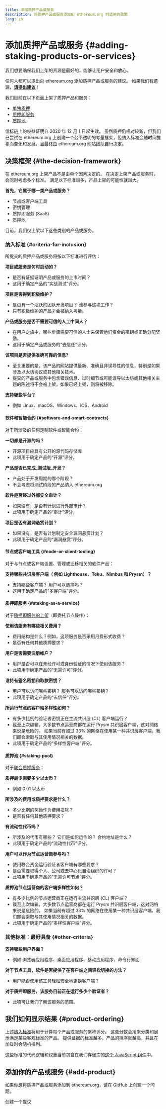 ```yaml
---
title: 添加质押产品或服务
description: 将质押产品或服务添加到 ethereum.org 时适用的政策
lang: zh
---
```


# 添加质押产品或服务 {#adding-staking-products-or-services}

我们想要确保我们上架的资源是最好的，能够让用户安全和放心。

任何人都可以提出向 ethereum.org 添加质押产品或服务的建议。 如果我们有遗漏，**[请提出建议](https://github.com/ethereum/ethereum-org-website/issues/new?assignees=&labels=feature+%3Asparkles%3A%2Ccontent+%3Afountain_pen%3A&template=suggest_staking_product.yaml)！**

我们目前在以下页面上架了质押产品和服务：

- [单独质押](/staking/solo/)
- [质押即服务](/staking/saas/)
- [质押池](/staking/pools/)

信标链上的权益证明自 2020 年 12 月 1 日起生效。 虽然质押仍相对较新，但我们已尝试在 ethereum.org 上创建一个公平透明的考量框架，但纳入标准会随时间推移而变化和发展，且最终由 ethereum.org 网站团队自行决定。

## 决策框架 {#the-decision-framework}

在 ethereum.org 上架产品不是由单个因素决定的。 在决定上架产品或服务时，会同时考虑多个标准。 满足以下标准越多，产品上架的可能性就越大。

**首先，它属于哪一类产品或服务？**

- 节点或客户端工具
- 密钥管理
- 质押即服务 (SaaS)
- 质押池

目前，我们仅上架以下这些类别的产品或服务。

### 纳入标准 {#criteria-for-inclusion}

所提交的质押产品或服务将按以下标准进行评估：

**项目或服务是何时启动的？**

- 是否有证据证明产品或服务的上市时间？
- 这用于确定产品的“实战测试”评分。

**项目是否得到积极维护？**

- 是否有一个活跃的团队开发项目？ 谁参与这项工作？
- 只有积极维护的产品才会被纳入考量。

**产品或服务是否不需要可信的人工中间人？**

- 在用户之旅中，哪些步骤需要可信的人士来保管他们资金的密钥或正确分配奖励。
- 这用于确定产品或服务的“去信任”评分。

**该项目是否提供准确可靠的信息?**

- 至关重要的是，该产品的网站提供最新、准确且非误导性的信息，特别是如果涉及以太坊协议或其他相关技术。
- 提交的产品或服务中包含错误信息、过时细节或可能误导以太坊或其他相关主题的陈述将不会被上架，如果已经上架，则将被移除。

**支持哪些平台？**

- 例如 Linux、macOS、Windows、iOS、Android

#### 软件和智能合约 {#software-and-smart-contracts}

对于所涉及的任何定制软件或智能合约：

**一切都是开源的吗？**

- 开源项目应具有公开的源代码存储库
- 此项用于确定产品的“开源”评分。

**产品是否已完成_测试版_开发？**

- 产品处于开发周期的哪个阶段？
- 不会考虑将测试阶段的产品纳入 ethereum.org

**软件是否经过外部安全审计？**

- 如果没有，是否有计划进行外部审计？
- 此项用于确定产品的“审计”评分。

**项目是否有漏洞悬赏计划？**

- 如果没有，是否有计划制定安全漏洞悬赏计划？
- 此项用于确定产品的“漏洞悬赏”评分。

#### 节点或客户端工具 {#node-or-client-tooling}

对于与节点或客户端设置、管理或迁移相关的软件产品：

**支持哪些共识层客户端（ 例如 Lighthouse、Teku、Nimbus 和 Prysm）？**

- 支持哪些客户端？ 用户可以选择吗？
- 这用于确定产品的“多客户端”评分。

#### 质押即服务 {#staking-as-a-service}

对于[质押即服务的上架](/staking/saas/)（即委托节点操作）：

**使用该服务有哪些相关费用？**

- 费用结构是什么？例如，这项服务是否采用月费形式收费？
- 是否有任何其他质押要求？

**用户是否需要注册帐户？**

- 用户是否可以在未经许可或身份验证的情况下使用该服务？
- 此项用于确定产品的“无需许可”评分。

**谁持有签名密钥和取款密钥？**

- 用户可以访问哪些密钥？ 服务可以访问哪些密钥？
- 此项用于确定产品的“去信任”评分。

**所运行节点的客户端多样性如何？**

- 有多少比例的验证者密钥正在主流共识层 (CL) 客户端运行？
- 截至上次编辑，大多数节点运营商都在运行 Prysm 共识层客户端，这对网络来说是危险的。 如果当前有超过 33% 的网络在使用某一种共识层客户端，我们即会索取与其使用情况相关的数据。
- 此项用于确定产品的“多样性客户端”评分。

#### 质押池 {#staking-pool}

对于[联合质押服务](/staking/pools/)：

**质押最少需要多少以太币？**

- 例如 0.01 以太币

**所涉及的费用或质押要求是什么？**

- 多少比例的奖励作为费用扣除？
- 是否有任何其他质押要求？

**有流动性代币吗？**

- 所涉及的代币有哪些？ 它们是如何运作的？ 合约地址是什么？
- 此项用于确定产品的“流动性代币”评分。

**用户可以作为节点运营商参与吗？**

- 使用联合资金运行验证者客户端有哪些要求？
- 是否需要取得个人、公司或去中心化自治组织的许可？
- 此项用于确定产品的“无需许可节点”评分。

**质押池节点运营商的客户端多样性如何？**

- 有多少比例的节点运营商正在运行主流共识层 (CL) 客户端？
- 截至上次编辑，大多数节点运营商都在运行 Prysm 共识层客户端，这对网络来说是危险的。 如果当前有超过 33% 的网络在使用某一种共识层客户端，我们即会索取与其使用情况相关的数据。
- 此项用于确定产品的“多样性客户端”评分。

### 其他标准：最好具备 {#other-criteria}

**支持哪些用户界面？**

- 例如 浏览器应用程序、桌面应用程序、移动应用程序、命令行界面

**对于节点工具，软件是否提供了在客户端之间轻松切换的方法？**

- 用户能否使用该工具轻松安全地更换客户端？

**对于质押即服务，该服务目前正在运行多少个验证者？**

- 此项可让我们了解该服务的范围。

## 我们如何显示结果 {#product-ordering}

上述[纳入标准](#criteria-for-inclusion)将用于计算每个产品或服务的累积评分。 这些分数会用来分类和展示满足某些客观标准的产品。 提供证据的标准越多，产品的排序就越高，并且在加载时会随机排列。

这些标准的代码逻辑和权重当前包含在我们存储库的[这个 JavaScript 组件](https://github.com/ethereum/ethereum-org-website/blob/dev/src/components/Staking/StakingProductsCardGrid.js#L350)中。

## 添加你的产品或服务 {#add-product}

如果你想将质押产品或服务添加到 ethereum.org，请在 GitHub 上创建一个问题。

<ButtonLink to="https://github.com/ethereum/ethereum-org-website/issues/new?assignees=&labels=feature+%3Asparkles%3A%2Ccontent+%3Afountain_pen%3A&template=suggest_staking_product.yaml">
  创建一个提议
</ButtonLink>
